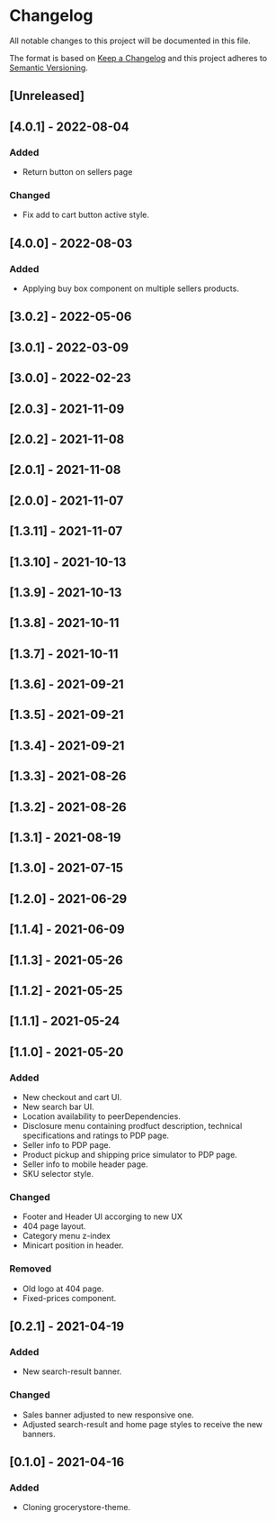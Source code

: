 # Changelog

All notable changes to this project will be documented in this file.

The format is based on [Keep a Changelog](http://keepachangelog.com/en/1.0.0/)
and this project adheres to [Semantic Versioning](http://semver.org/spec/v2.0.0.html).

## [Unreleased]

## [4.0.1] - 2022-08-04

### Added

- Return button on sellers page

### Changed

- Fix add to cart button active style.

## [4.0.0] - 2022-08-03

### Added

- Applying buy box component on multiple sellers products.

## [3.0.2] - 2022-05-06

## [3.0.1] - 2022-03-09

## [3.0.0] - 2022-02-23

## [2.0.3] - 2021-11-09

## [2.0.2] - 2021-11-08

## [2.0.1] - 2021-11-08

## [2.0.0] - 2021-11-07

## [1.3.11] - 2021-11-07

## [1.3.10] - 2021-10-13

## [1.3.9] - 2021-10-13

## [1.3.8] - 2021-10-11

## [1.3.7] - 2021-10-11

## [1.3.6] - 2021-09-21

## [1.3.5] - 2021-09-21

## [1.3.4] - 2021-09-21

## [1.3.3] - 2021-08-26

## [1.3.2] - 2021-08-26

## [1.3.1] - 2021-08-19

## [1.3.0] - 2021-07-15

## [1.2.0] - 2021-06-29

## [1.1.4] - 2021-06-09

## [1.1.3] - 2021-05-26

## [1.1.2] - 2021-05-25

## [1.1.1] - 2021-05-24

## [1.1.0] - 2021-05-20

### Added

- New checkout and cart UI.
- New search bar UI.
- Location availability to peerDependencies.
- Disclosure menu containing prodfuct description, technical specifications and ratings to PDP page.
- Seller info to PDP page.
- Product pickup and shipping price simulator to PDP page.
- Seller info to mobile header page.
- SKU selector style.

### Changed

- Footer and Header UI accorging to new UX
- 404 page layout.
- Category menu z-index
- Minicart position in header.

### Removed

- Old logo at 404 page.
- Fixed-prices component.

## [0.2.1] - 2021-04-19

### Added

- New search-result banner.

### Changed

- Sales banner adjusted to new responsive one.
- Adjusted search-result and home page styles to receive the new banners.

## [0.1.0] - 2021-04-16
### Added

- Cloning grocerystore-theme.